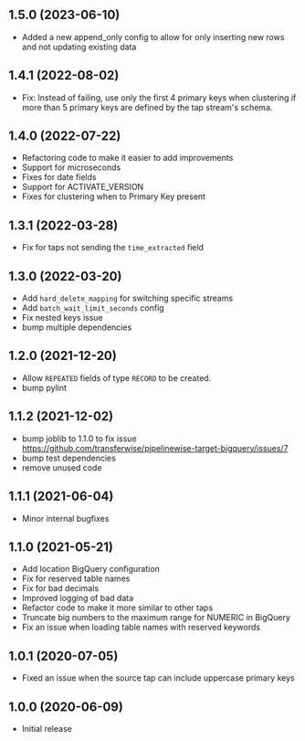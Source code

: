 1.5.0 (2023-06-10)
-------------------
- Added a new append_only config to allow for only inserting new rows and not updating existing data

1.4.1 (2022-08-02)
-------------------
- Fix: Instead of failing, use only the first 4 primary keys when clustering if more than 5 primary keys are defined by the tap stream's schema.

1.4.0 (2022-07-22)
-------------------
- Refactoring code to make it easier to add improvements
- Support for microseconds
- Fixes for date fields
- Support for ACTIVATE_VERSION
- Fixes for clustering when to Primary Key present

1.3.1 (2022-03-28)
-------------------
- Fix for taps not sending the `time_extracted` field

1.3.0 (2022-03-20)
-------------------
- Add `hard_delete_mapping` for switching specific streams
- Add `batch_wait_limit_seconds` config
- Fix nested keys issue
- bump multiple dependencies

1.2.0 (2021-12-20)
-------------------
- Allow `REPEATED` fields of type `RECORD` to be created.
- bump pylint

1.1.2 (2021-12-02)
-------------------
- bump joblib to 1.1.0 to fix issue https://github.com/transferwise/pipelinewise-target-bigquery/issues/7
- bump test dependencies
- remove unused code

1.1.1 (2021-06-04)
-------------------
- Minor internal bugfixes

1.1.0 (2021-05-21)
-------------------
- Add location BigQuery configuration
- Fix for reserved table names
- Fix for bad decimals
- Improved logging of bad data
- Refactor code to make it more similar to other taps
- Truncate big numbers to the maximum range for NUMERIC in BigQuery
- Fix an issue when loading table names with reserved keywords

1.0.1 (2020-07-05)
-------------------

- Fixed an issue when the source tap can include uppercase primary keys

1.0.0 (2020-06-09)
-------------------

- Initial release
